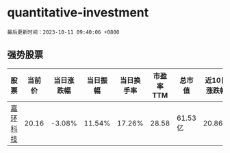 # quantitative-investment

`最后更新时间：2023-10-11 09:40:06 +0800`

## 强势股票

|股票|当前价|当日涨跌幅|当日振幅|当日换手率|市盈率TTM|总市值|近10日涨跌幅|
|----|----|----|----|----|----|----|----|
|[嘉环科技](https://xueqiu.com/S/SH603206)|20.16|-3.08%|11.54%|17.26%|28.58|61.53亿|20.86%|
